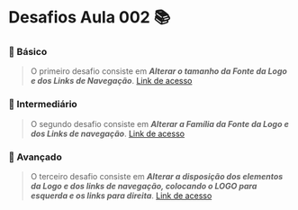 # Desafios Aula 002 :books:

### :green_book: Básico

> O primeiro desafio consiste em _**Alterar o tamanho da Fonte da Logo e dos Links de Navegação**_. [Link de acesso](https://github.com/kelvisdev/loja-fone/commit/a0809ac8133bbb4d5fc4bf0ef100867bde47fbc9)

### :orange_book: Intermediário

> O segundo desafio consiste em _**Alterar a Família da Fonte da Logo e dos Links de navegação**_. [Link de acesso](https://github.com/kelvisdev/loja-fone/commit/cff1bb668693338ed04712bd93fb1b4113b9842f)

### :closed_book: Avançado

> O terceiro desafio consiste em _**Alterar a disposição dos elementos da Logo e dos links de navegação, colocando o LOGO para esquerda e os links para direita**_. [Link de acesso](https://github.com/kelvisdev/loja-fone/commit/3469f0e8b990ccfdeff60212b3482c9763a0eddf)
